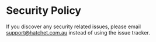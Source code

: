 # Security Policy

If you discover any security related issues, please email support@hatchet.com.au instead of using the issue tracker.
